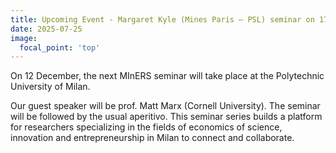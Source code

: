 ```yaml
---
title: Upcoming Event - Margaret Kyle (Mines Paris – PSL) seminar on 17 September
date: 2025-07-25
image:
  focal_point: 'top'
---
```



On 12 December, the next MInERS seminar will take place at the Polytechnic University of Milan.

<!--more-->

Our guest speaker will be prof. Matt Marx (Cornell University). The seminar will be followed by the usual aperitivo. This seminar series builds a platform for researchers specializing in the fields of economics of science, innovation and entrepreneurship in Milan to connect and collaborate.